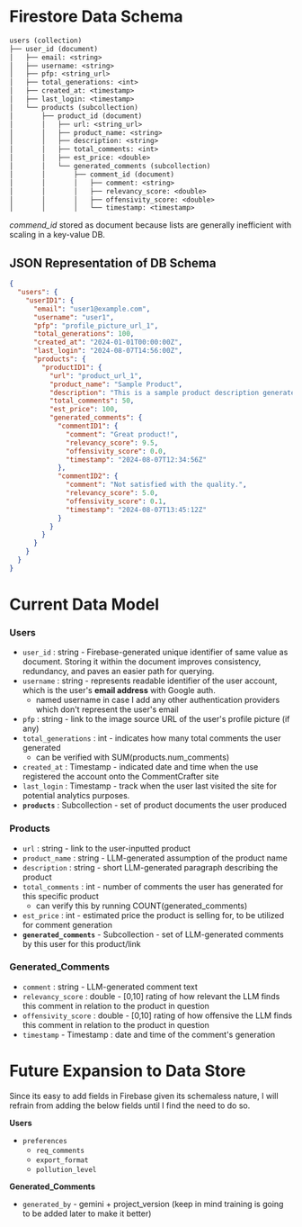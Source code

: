 # Firestore Data Schema

```lisp
users (collection)
├── user_id (document)
│   ├── email: <string>
│   ├── username: <string>
│   ├── pfp: <string_url>
│   ├── total_generations: <int>
│   ├── created_at: <timestamp>
│   ├── last_login: <timestamp>
│   └── products (subcollection)
│       ├── product_id (document)
│       │   ├── url: <string_url>
│       │   ├── product_name: <string>
│       │   ├── description: <string>
│       │   ├── total_comments: <int>
│       │   ├── est_price: <double>
│       │   └── generated_comments (subcollection)
│       │       ├── comment_id (document)
│       │       │   ├── comment: <string>
│       │       │   ├── relevancy_score: <double>
│       │       │   ├── offensivity_score: <double>
│       │       │   └── timestamp: <timestamp>

```

_commend_id_ stored as document because lists are generally inefficient with scaling in a key-value DB.

## JSON Representation of DB Schema

```json
{
  "users": {
    "userID1": {
      "email": "user1@example.com",
      "username": "user1",
      "pfp": "profile_picture_url_1",
      "total_generations": 100,
      "created_at": "2024-01-01T00:00:00Z",
      "last_login": "2024-08-07T14:56:00Z",
      "products": {
        "productID1": {
          "url": "product_url_1",
          "product_name": "Sample Product",
          "description": "This is a sample product description generated by LLM.",
          "total_comments": 50,
          "est_price": 100,
          "generated_comments": {
            "commentID1": {
              "comment": "Great product!",
              "relevancy_score": 9.5,
              "offensivity_score": 0.0,
              "timestamp": "2024-08-07T12:34:56Z"
            },
            "commentID2": {
              "comment": "Not satisfied with the quality.",
              "relevancy_score": 5.0,
              "offensivity_score": 0.1,
              "timestamp": "2024-08-07T13:45:12Z"
            }
          }
        }
      }
    }
  }
}

```

# Current Data Model

### **Users**
- `user_id` : string - Firebase-generated unique identifier of same value as document. Storing it within the document improves consistency, redundancy, and paves an easier path for querying.
- `username` : string - represents readable identifier of the user account, which is the user's **email address** with Google auth.
    - named username in case I add any other authentication providers which don't represent the user's email
- `pfp` : string - link to the image source URL of the user's profile picture (if any)
- `total_generations` : int - indicates how many total comments the user generated
    - can be verified with SUM(products.num_comments)
- `created_at` : Timestamp - indicated date and time when the use registered the account onto the CommentCrafter site
- `last_login` : Timestamp - track when the user last visited the site for potential analytics purposes.
- **`products`** : Subcollection - set of product documents the user produced

### **Products**
- `url` : string - link to the user-inputted product
- `product_name` : string - LLM-generated assumption of the product name 
- `description` : string - short LLM-generated paragraph describing the product
- `total_comments` : int - number of comments the user has generated for this specific product
    - can verify this by running COUNT(generated_comments)
- `est_price` : int - estimated price the product is selling for, to be utilized for comment generation
- **`generated_comments`** - Subcollection - set of LLM-generated comments by this user for this product/link


### **Generated_Comments**
- `comment` : string - LLM-generated comment text
- `relevancy_score` : double - [0,10] rating of how relevant the LLM finds this comment in relation to the product in question
- `offensivity_score` : double - [0,10] rating of how offensive the LLM finds this comment in relation to the product in question
- `timestamp` - Timestamp : date and time of the comment's generation

# Future Expansion to Data Store

Since its easy to add fields in Firebase given its schemaless nature, I will refrain from adding the below fields until I find the need to do so.

**Users**
- `preferences`
    - `req_comments`
    - `export_format`
    - `pollution_level`

**Generated_Comments**
- `generated_by` - gemini + project_version (keep in mind training is going to be added later to make it better)
